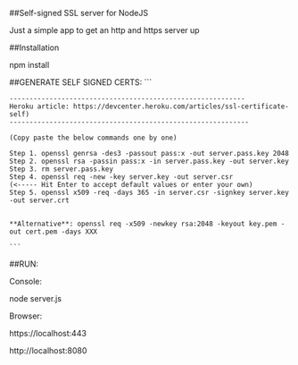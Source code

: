 ##Self-signed SSL server for NodeJS

Just a simple app to get an http and https server up

##Installation

npm install

##GENERATE SELF SIGNED CERTS: 
	```
		
	-----------------------------------------------------------
	Heroku article: https://devcenter.heroku.com/articles/ssl-certificate-self)
	------------------------------------------------------------
	
	(Copy paste the below commands one by one)
	
	Step 1. openssl genrsa -des3 -passout pass:x -out server.pass.key 2048 
	Step 2. openssl rsa -passin pass:x -in server.pass.key -out server.key 
	Step 3. rm server.pass.key 
	Step 4. openssl req -new -key server.key -out server.csr                   (<----- Hit Enter to accept default values or enter your own)
	Step 5. openssl x509 -req -days 365 -in server.csr -signkey server.key -out server.crt
	
	
	**Alternative**: openssl req -x509 -newkey rsa:2048 -keyout key.pem -out cert.pem -days XXX

	```


##RUN:

Console:

node server.js 


Browser:

https://localhost:443

http://localhost:8080
